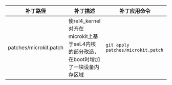 | 补丁路径               | 补丁描述                                                                            | 补丁应用命令                       |
| ---------------------- | ----------------------------------------------------------------------------------- | ---------------------------------- |
| patches/microkit.patch | 使rel4_kernel对齐在microkit上基于seL4内核的部分改造，在boot时增加了一块设备内存区域 | `git apply patches/microkit.patch` |